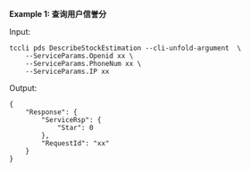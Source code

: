 **Example 1: 查询用户信誉分**



Input: 

```
tccli pds DescribeStockEstimation --cli-unfold-argument  \
    --ServiceParams.Openid xx \
    --ServiceParams.PhoneNum xx \
    --ServiceParams.IP xx
```

Output: 
```
{
    "Response": {
        "ServiceRsp": {
            "Star": 0
        },
        "RequestId": "xx"
    }
}
```

